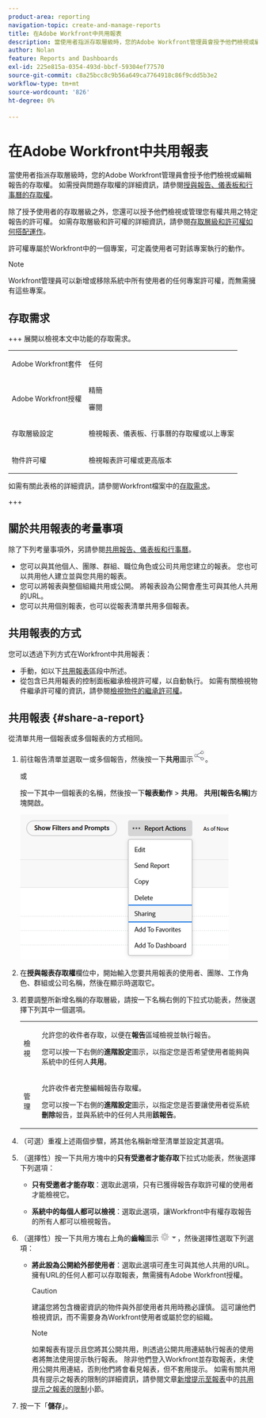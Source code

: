 ```yaml
---
product-area: reporting
navigation-topic: create-and-manage-reports
title: 在Adobe Workfront中共用報表
description: 當使用者指派存取層級時，您的Adobe Workfront管理員會授予他們檢視或編輯報告的存取權。 如需授與問題存取權的詳細資訊，請參閱授與報告、控制面板和行事曆的存取權。
author: Nolan
feature: Reports and Dashboards
exl-id: 225e815a-0354-493d-bbcf-59304ef77570
source-git-commit: c8a25bcc8c9b56a649ca7764918c86f9cdd5b3e2
workflow-type: tm+mt
source-wordcount: '826'
ht-degree: 0%

---
```


# 在Adobe Workfront中共用報表

<!-- Audited: 11/2024 -->

當使用者指派存取層級時，您的Adobe Workfront管理員會授予他們檢視或編輯報告的存取權。 如需授與問題存取權的詳細資訊，請參閱[授與報告、儀表板和行事曆的存取權](../../../administration-and-setup/add-users/configure-and-grant-access/grant-access-reports-dashboards-calendars.md)。

除了授予使用者的存取層級之外，您還可以授予他們檢視或管理您有權共用之特定報告的許可權。 如需存取層級和許可權的詳細資訊，請參閱[存取層級和許可權如何搭配運作](../../../administration-and-setup/add-users/access-levels-and-object-permissions/how-access-levels-permissions-work-together.md)。

許可權專屬於Workfront中的一個專案，可定義使用者可對該專案執行的動作。

>[!NOTE]
>
>Workfront管理員可以新增或移除系統中所有使用者的任何專案許可權，而無需擁有這些專案。

## 存取需求

+++ 展開以檢視本文中功能的存取需求。 

<table style="table-layout:auto"> 
 <col> 
 <col> 
 <tbody> 
  <tr> 
   <td role="rowheader">Adobe Workfront套件</td> 
   <td> <p>任何</p> </td> 
  </tr> 
  <tr> 
   <td role="rowheader">Adobe Workfront授權</td> 
   <td> 
      <p>精簡</p>
      <p>審閱</p>
   </td>
  </tr> 
  <tr> 
   <td role="rowheader">存取層級設定</td> 
   <td> <p>檢視報表、儀表板、行事曆的存取權或以上專案</p></td> 
  </tr> 
  <tr> 
   <td role="rowheader">物件許可權</td> 
   <td> <p>檢視報表許可權或更高版本</p></td> 
  </tr> 
 </tbody> 
</table>

如需有關此表格的詳細資訊，請參閱Workfront檔案中的[存取需求](/help/quicksilver/administration-and-setup/add-users/access-levels-and-object-permissions/access-level-requirements-in-documentation.md)。

+++

## 關於共用報表的考量事項

除了下列考量事項外，另請參閱[共用報告、儀表板和行事曆](../../../workfront-basics/grant-and-request-access-to-objects/permissions-reports-dashboards-calendars.md)。

* 您可以與其他個人、團隊、群組、職位角色或公司共用您建立的報表。 您也可以共用他人建立並與您共用的報表。
* 您可以將報表與整個組織共用或公開。 將報表設為公開會產生可與其他人共用的URL。
* 您可以共用個別報表，也可以從報表清單共用多個報表。

## 共用報表的方式

您可以透過下列方式在Workfront中共用報表：

* 手動，如以下[共用報表](#share-a-report)區段中所述。
* 從包含已共用報表的控制面板繼承檢視許可權，以自動執行。 如需有關檢視物件繼承許可權的資訊，請參閱[檢視物件的繼承許可權](../../../workfront-basics/grant-and-request-access-to-objects/view-inherited-permissions-on-objects.md)。

## 共用報表 {#share-a-report}

從清單共用一個報表或多個報表的方式相同。

1. 前往報告清單並選取一或多個報告，然後按一下&#x200B;**共用**&#x200B;圖示![共用圖示](assets/share-icon.png)。

   或

   按一下其中一個報表的名稱，然後按一下&#x200B;**報表動作** > **共用**。 **共用[報告名稱]**&#x200B;方塊開啟。

   ![共用選項](assets/unshimmed-report-actions-sharing.png)

1. 在&#x200B;**授與報表存取權**&#x200B;欄位中，開始輸入您要共用報表的使用者、團隊、工作角色、群組或公司名稱，然後在顯示時選取它。

1. 若要調整所新增名稱的存取層級，請按一下名稱右側的下拉式功能表，然後選擇下列其中一個選項。

   <table style="table-layout:auto"> 
    <col> 
    <col> 
    <tbody> 
     <tr> 
      <td role="rowheader">檢視</td> 
      <td> <p>允許您的收件者存取，以便在<strong>報告</strong>區域檢視並執行報告。</p> <p>您可以按一下右側的<strong>進階設定</strong>圖示，以指定您是否希望使用者能夠與系統中的任何人<strong>共用</strong>。</p> </td> 
     </tr> 
     <tr> 
      <td role="rowheader">管理</td> 
      <td> <p>允許收件者完整編輯報告存取權。</p> <p>您可以按一下右側的<strong>進階設定</strong>圖示，以指定您是否要讓使用者從系統<strong>刪除</strong>報告，並與系統中的任何人共用<strong>該報告</strong>。</p> </td> 
     </tr> 
    </tbody> 
   </table>

1. （可選）重複上述兩個步驟，將其他名稱新增至清單並設定其選項。
1. （選擇性）按一下共用方塊中的&#x200B;**只有受邀者才能存取**&#x200B;下拉式功能表，然後選擇下列選項：

   * **只有受邀者才能存取**：選取此選項，只有已獲得報告存取許可權的使用者才能檢視它。

   * **系統中的每個人都可以檢視**：選取此選項，讓Workfront中有權存取報告的所有人都可以檢視報告。

1. （選擇性）按一下共用方塊右上角的&#x200B;**齒輪**&#x200B;圖示![齒輪圖示設定](assets/gear-icon-settings-with-dn-arrow.jpg)，然後選擇性選取下列選項：

   * **將此設為公開給外部使用者**：選取此選項可產生可與其他人共用的URL。 擁有URL的任何人都可以存取報表，無需擁有Adobe Workfront授權。

     >[!CAUTION]
     >
     >建議您將包含機密資訊的物件與外部使用者共用時務必謹慎。 這可讓他們檢視資訊，而不需要身為Workfront使用者或屬於您的組織。

     >[!NOTE]
     >
     >如果報表有提示且您將其公開共用，則透過公開共用連結執行報表的使用者將無法使用提示執行報表。 除非他們登入Workfront並存取報表，未使用公開共用連結，否則他們將會看見報表，但不套用提示。 如需有關共用具有提示之報表的限制的詳細資訊，請參閱文章[新增提示至報表](../../../reports-and-dashboards/reports/creating-and-managing-reports/add-prompt-report.md#limitations-of-running-public-prompted-reports)中的[共用提示之報表的限制](../../../reports-and-dashboards/reports/creating-and-managing-reports/add-prompt-report.md)小節。

1. 按一下「**儲存**」。
